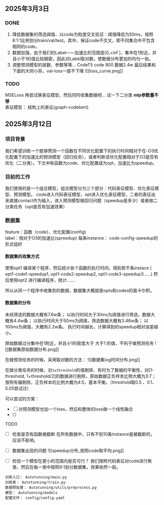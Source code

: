 ## 2025年3月3日
### DONE
1. 降低数据集的筛选阈值、以code为粒度交叉验证：阈值降低为50ms，按照8:1:1比例划分train/val/test。其中，保证code不交叉，即不同集合中不包含相同的code。
2. 数据加强，由于我们的Label——加速比的范围是[0,+inf ]，集中在1附近，并且小于1的值比较稠密，因此对Label取对数，使数据分布更加的均匀一些。
3. 调整预测模型的层数、参数等等...
CodeT5
code 800 数据2.4w
最后结果和下面的大同小异，val-loss一直不下降
![[loss_curve.png]]
### TODO
MSELoss
再尝试换表征模型，然后同时收集数据吧...
试一下二分类
**mlp参数量不够**   
表征模型： 结构上的表征(graph-codebert)



##  2025年3月12日
### 项目背景
我们希望训练一个能够预测一个函数在不同优化配置下的执行时间相对于在-O3优化配置下的加速比的预测模型（回归任务），或者判断该优化配置相对于O3是否有优化（二分类）。下文中称函数为code、优化配置成为opt，加速比为speedup。

### 目前的工作
我们使用的是一个组合模型，组合模型分为三个部分：代码表征模型、优化表征模型、预测模型。 code进入代码表征模型，opt进入优化表征模型，二者的表征出来直接contact作为输入，进入预测模型做回归问题（speedup是多少）或者做二分类任务（opt是否有加速效果）

### 数据集
feature：函数（code）、优化配置(config)  
label：相对于O3的加速比(spreedup)
每条instance： code-config-speedup的形式组织

#### 数据集的收集方式
使用opt1 编译某个程序，然后统计各个函数的执行时间，得到若干条instace  ( opt1-code1-speedup1, opt1-code2-speedup2, opt1-code3-speedup3......)
然后使用opt2 进行编译程序，统计.......

所以从同一个程序中收集到的数据，数据集大概就是opts和codes的笛卡尔积。


#### 数据集的分布
未经筛选的数据大概有7.6w条；
以执行时间大于30ms为阈值进行筛选，数据大概有4.4w条；
以执行时间大于50ms为阈值，筛选数据大概有3.46w条；
以100ms为阈值，大概有2.2w条。
执行时间越长，计算得到的speedup相对误差越小。


原始数据过分集中在1附近，并且小1的密度大于 大于1 的值，不利于做预测任务
![[数据集原始数据分布.png]]
	
在做预测任务的时候，采用取对数的方法：
![[数据集log时间分布.png]]
	
在做分类任务的时候，对`1±threshold`的值剔除、有时为了数据的平衡性，对[1-threshold, 1+threshold/2]的数据进行剔除，原始数据正负样本比例大概为3:7；按照有偏剔除，正负样本的比例大概为4:5，基本平衡。（threshold取0.5 、0.1、0.05尝试过）




可以尝试的方案：
- [ ] 对预测模型也加一个loss，然后和整体的loss做一个线性融合
- [ ] 



TODO 
- [ ] 检查是否有函数被截断
在所有数据中，只有不到10条instance是被截断的，应该不影响。

- [ ] 数据集出现的问题
![[speedup分布_按照code取平均.png]]


- [ ] 检验一个模型在更小的范围内是否可行？
我们按照代码表征对code进行聚类，然后在每一类中按照9:1划分数据集，效果依然一般。


```
训练入口： Autotunning/main.py
训练类： Autotunning/train.py
数据预处理： Autotunning/utils/preprocess.py 
模型： Autotunning/models
配置文件： config/config.yaml
```
